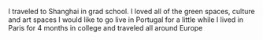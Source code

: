 I traveled to Shanghai in grad school. I loved all of the green spaces, culture and art spaces
I would like to go live in Portugal for a little while
I lived in Paris for 4 months in college and traveled all around Europe

